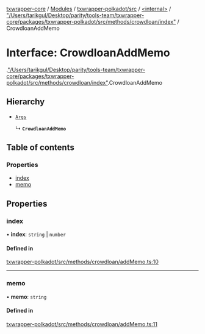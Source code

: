 [txwrapper-core](../README.md) / [Modules](../modules.md) / [txwrapper-polkadot/src](../modules/txwrapper_polkadot_src.md) / [<internal\>](../modules/txwrapper_polkadot_src._internal_.md) / ["/Users/tarikgul/Desktop/parity/tools-team/txwrapper-core/packages/txwrapper-polkadot/src/methods/crowdloan/index"](../modules/txwrapper_polkadot_src._internal_.__Users_tarikgul_Desktop_parity_tools_team_txwrapper_core_packages_txwrapper_polkadot_src_methods_crowdloan_index_.md) / CrowdloanAddMemo

# Interface: CrowdloanAddMemo

[<internal>](../modules/txwrapper_polkadot_src._internal_.md).["/Users/tarikgul/Desktop/parity/tools-team/txwrapper-core/packages/txwrapper-polkadot/src/methods/crowdloan/index"](../modules/txwrapper_polkadot_src._internal_.__Users_tarikgul_Desktop_parity_tools_team_txwrapper_core_packages_txwrapper_polkadot_src_methods_crowdloan_index_.md).CrowdloanAddMemo

## Hierarchy

- [`Args`](../modules/txwrapper_core_src.md#args)

  ↳ **`CrowdloanAddMemo`**

## Table of contents

### Properties

- [index](txwrapper_polkadot_src._internal_.__Users_tarikgul_Desktop_parity_tools_team_txwrapper_core_packages_txwrapper_polkadot_src_methods_crowdloan_index_.CrowdloanAddMemo.md#index)
- [memo](txwrapper_polkadot_src._internal_.__Users_tarikgul_Desktop_parity_tools_team_txwrapper_core_packages_txwrapper_polkadot_src_methods_crowdloan_index_.CrowdloanAddMemo.md#memo)

## Properties

### index

• **index**: `string` \| `number`

#### Defined in

[txwrapper-polkadot/src/methods/crowdloan/addMemo.ts:10](https://github.com/paritytech/txwrapper-core/blob/6c32f05/packages/txwrapper-polkadot/src/methods/crowdloan/addMemo.ts#L10)

___

### memo

• **memo**: `string`

#### Defined in

[txwrapper-polkadot/src/methods/crowdloan/addMemo.ts:11](https://github.com/paritytech/txwrapper-core/blob/6c32f05/packages/txwrapper-polkadot/src/methods/crowdloan/addMemo.ts#L11)
